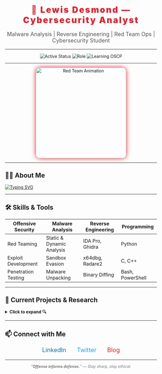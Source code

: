 <!-- README.md -->

<h1 align="center" style="color:#d72631; font-weight: 900; letter-spacing: 3px;">
  🔴 Lewis Desmond — Cybersecurity Analyst
</h1>

<p align="center" style="font-size:18px; color:#555;">
  Malware Analysis | Reverse Engineering | Red Team Ops | Cybersecurity Student  
</p>

---

<p align="center">
  <img src="https://img.shields.io/badge/Status-Active-red?style=for-the-badge&logo=ghost" alt="Active Status" />
  <img src="https://img.shields.io/badge/Role-Cybersecurity%20Analyst-blue?style=for-the-badge&logo=security" alt="Role" />
  <img src="https://img.shields.io/badge/Learning-OSCP-orange?style=for-the-badge&logo=hackthebox" alt="Learning OSCP" />
</p>

---

<p align="center">
  <img src="[https://media.giphy.com/media/JqDe8PeHMvKSc/giphy.gif](https://media1.giphy.com/media/v1.Y2lkPTc5MGI3NjExN3o0dnkxbjhzNjlvMG9saWl0ajA3YW53b2Q5eWt0aWJ2Y2hvMW94MyZlcD12MV9pbnRlcm5hbF9naWZfYnlfaWQmY3Q9Zw/Ya63hjCGVaHjmXzWy0/giphy.gif)" width="300" alt="Red Team Animation" style="border-radius: 15px; box-shadow: 0 0 15px #d72631;" />
</p>

---

## 👨‍💻 About Me

<a href="https://git.io/typing-svg"><img src="https://readme-typing-svg.demolab.com?font=Fira+Code&pause=1000&color=FB1348&background=FFFFFF00&width=435&lines=CyberSecurity+Analyst;Malware+Researcher;University+Student" alt="Typing SVG" /></a>

---

## 🛠️ Skills & Tools

| Offensive Security | Malware Analysis      | Reverse Engineering    | Programming        |
|--------------------|----------------------|-----------------------|--------------------|
| Red Teaming        | Static & Dynamic Analysis | IDA Pro, Ghidra       | Python             |
| Exploit Development| Sandbox Evasion      | x64dbg, Radare2       | C, C++             |
| Penetration Testing| Malware Unpacking    | Binary Diffing        | Bash, PowerShell   |

---

## 🔭 Current Projects & Research

<details>
  <summary><strong>Click to expand 🔍</strong></summary>
  
- Developing custom evasive payloads & C2 frameworks  
- Analyzing latest malware families and documenting TTPs  
- Writing blog posts on reverse engineering & threat intelligence  
- Automating behavioral malware analysis with Python scripts  
</details>

---

## 📫 Connect with Me

<p align="center" style="font-size:20px;">
  <a href="https://linkedin.com/in/your-linkedin" target="_blank" style="margin: 0 15px; color:#0e76a8; text-decoration:none;">LinkedIn</a>  
  <a href="https://twitter.com/your-twitter" target="_blank" style="margin: 0 15px; color:#1da1f2; text-decoration:none;">Twitter</a>  
  <a href="https://yourblog.com" target="_blank" style="margin: 0 15px; color:#d72631; text-decoration:none;">Blog</a>
</p>

---

<p align="center" style="font-style: italic; color: #777; font-size: 0.9em;">
  “<strong>Offense informs defense.</strong>” — Stay sharp, stay ethical.
</p>
